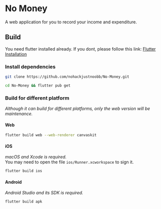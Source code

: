 # No Money

A web application for you to record your income and expenditure.

## Build

You need flutter installed already. If you dont, please follow this link: [Flutter Installation](https://flutter.dev/docs/get-started/install)

### Install dependencies

```bash
git clone https://github.com/nohackjustnoobb/No-Money.git
```

```bash
cd No-Money && flutter pub get
```

### Build for different platform

<i>Although it can build for different platforms, only the web version will be maintenance.</i>

#### Web

```bash
flutter build web --web-renderer canvaskit
```

#### iOS

<i>macOS and Xcode is required.</br></i>
You may need to open the file `ios/Runner.xcworkspace` to sign it.

```bash
flutter build ios
```

#### Android

<i>Android Studio and its SDK is required.</i>

```bash
flutter build apk
```
